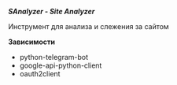***SAnalyzer - Site Analyzer***

Инструмент для анализа и слежения за сайтом

**Зависимости**
* python-telegram-bot
* google-api-python-client
* oauth2client